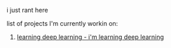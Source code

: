 i just rant here  

list of projects I'm currently workin on:
1. [learning deep learning - i'm learning deep learning](www.wheatgreaser.github.io/learningdeeplearningchronicles)  
